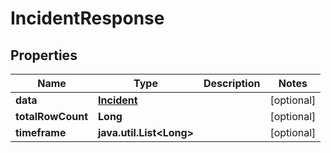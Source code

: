 

# IncidentResponse

## Properties

Name | Type | Description | Notes
------------ | ------------- | ------------- | -------------
**data** | [**Incident**](Incident.md) |  |  [optional]
**totalRowCount** | **Long** |  |  [optional]
**timeframe** | **java.util.List&lt;Long&gt;** |  |  [optional]




